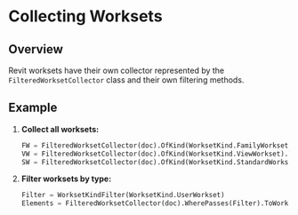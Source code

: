 # Collecting Worksets

## Overview
Revit worksets have their own collector represented by the `FilteredWorksetCollector` class and their own filtering methods. 

## Example
1. **Collect all worksets:**
    ```python
    FW = FilteredWorksetCollector(doc).OfKind(WorksetKind.FamilyWorkset).ToWorksets()
    VW = FilteredWorksetCollector(doc).OfKind(WorksetKind.ViewWorkset).ToWorksets()
    SW = FilteredWorksetCollector(doc).OfKind(WorksetKind.StandardWorkset).ToWorksets()
    ```

2. **Filter worksets by type:**
    ```python
    Filter = WorksetKindFilter(WorksetKind.UserWorkset)
    Elements = FilteredWorksetCollector(doc).WherePasses(Filter).ToWorksets()
    ```
